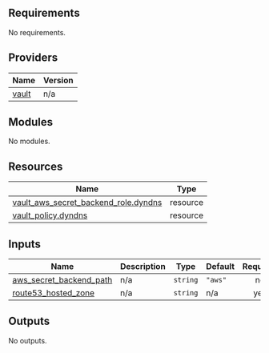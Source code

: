 ## Requirements

No requirements.

## Providers

| Name | Version |
|------|---------|
| <a name="provider_vault"></a> [vault](#provider\_vault) | n/a |

## Modules

No modules.

## Resources

| Name | Type |
|------|------|
| [vault_aws_secret_backend_role.dyndns](https://registry.terraform.io/providers/hashicorp/vault/latest/docs/resources/aws_secret_backend_role) | resource |
| [vault_policy.dyndns](https://registry.terraform.io/providers/hashicorp/vault/latest/docs/resources/policy) | resource |

## Inputs

| Name | Description | Type | Default | Required |
|------|-------------|------|---------|:--------:|
| <a name="input_aws_secret_backend_path"></a> [aws\_secret\_backend\_path](#input\_aws\_secret\_backend\_path) | n/a | `string` | `"aws"` | no |
| <a name="input_route53_hosted_zone"></a> [route53\_hosted\_zone](#input\_route53\_hosted\_zone) | n/a | `string` | n/a | yes |

## Outputs

No outputs.
